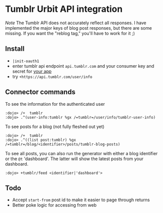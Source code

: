 # Tumblr Urbit API integration
*Note* The Tumblr API does not accurately reflect all responses. I have implemented 
the major keys of blog post responses, but there are some missing. If you want 
the "reblog tag," you'll have to work for it ;)

## Install
- `|init-oauth1`
- enter tumblr api endpoint `api.tumblr.com` and your consumer key and secret for [your app](https://www.tumblr.com/oauth/apps)
- try `+https://api.tumblr.com/user/info`

## Connector commands
To see the information for the authenticated user
```
:dojo> /+  tumblr
:dojo> .^(user-info:tumblr %gx /=tumblr=/user/info/tumblr-user-info)
```

To see posts for a blog (not fully fleshed out yet)
```
:dojo> /+  tumblr
:dojo> .^((list post:tumblr) %gx /=tumblr=/blog/<identifier>/posts/tumblr-blog-posts)
```
To see all posts, you can also run the generator with either a blog identifier 
or the `@t` 'dashboard'. The latter will show the latest posts from your dashboard.
```
:dojo> +tumblr/feed <identifier|'dashboard'>
```

## Todo
- Accept `start-from` post id to make it easier to page through returns
- Better poke logic for accessing from web



